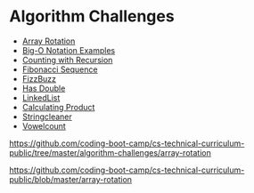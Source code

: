 # Algorithm Challenges

- [Array Rotation](./array-rotation)
- [Big-O Notation Examples]()
- [Counting with Recursion]()
- [Fibonacci Sequence]()
- [FizzBuzz]()
- [Has Double]()
- [LinkedList]()
- [Calculating Product]()
- [Stringcleaner]()
- [Vowelcount]()

https://github.com/coding-boot-camp/cs-technical-curriculum-public/tree/master/algorithm-challenges/array-rotation

https://github.com/coding-boot-camp/cs-technical-curriculum-public/blob/master/array-rotation